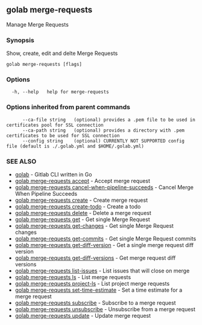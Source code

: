## golab merge-requests

Manage Merge Requests

### Synopsis


Show, create, edit and delte Merge Requests

```
golab merge-requests [flags]
```

### Options

```
  -h, --help   help for merge-requests
```

### Options inherited from parent commands

```
      --ca-file string   (optional) provides a .pem file to be used in certificates pool for SSL connection
      --ca-path string   (optional) provides a directory with .pem certificates to be used for SSL connection
      --config string    (optional) CURRENTLY NOT SUPPORTED config file (default is ./.golab.yml and $HOME/.golab.yml)
```

### SEE ALSO
* [golab](golab.md)	 - Gitlab CLI written in Go
* [golab merge-requests accept](golab_merge-requests_accept.md)	 - Accept merge request
* [golab merge-requests cancel-when-pipeline-succeeds](golab_merge-requests_cancel-when-pipeline-succeeds.md)	 - Cancel Merge When Pipeline Succeeds
* [golab merge-requests create](golab_merge-requests_create.md)	 - Create merge request
* [golab merge-requests create-todo](golab_merge-requests_create-todo.md)	 - Create a todo
* [golab merge-requests delete](golab_merge-requests_delete.md)	 - Delete a merge request
* [golab merge-requests get](golab_merge-requests_get.md)	 - Get single Merge Request
* [golab merge-requests get-changes](golab_merge-requests_get-changes.md)	 - Get single Merge Request changes
* [golab merge-requests get-commits](golab_merge-requests_get-commits.md)	 - Get single Merge Request commits
* [golab merge-requests get-diff-version](golab_merge-requests_get-diff-version.md)	 - Get a single merge request diff version
* [golab merge-requests get-diff-versions](golab_merge-requests_get-diff-versions.md)	 - Get merge request diff versions
* [golab merge-requests list-issues](golab_merge-requests_list-issues.md)	 - List issues that will close on merge
* [golab merge-requests ls](golab_merge-requests_ls.md)	 - List merge requests
* [golab merge-requests project-ls](golab_merge-requests_project-ls.md)	 - List project merge requests
* [golab merge-requests set-time-estimate](golab_merge-requests_set-time-estimate.md)	 - Set a time estimate for a merge request
* [golab merge-requests subscribe](golab_merge-requests_subscribe.md)	 - Subscribe to a merge request
* [golab merge-requests unsubscribe](golab_merge-requests_unsubscribe.md)	 - Unsubscribe from a merge request
* [golab merge-requests update](golab_merge-requests_update.md)	 - Update merge request

